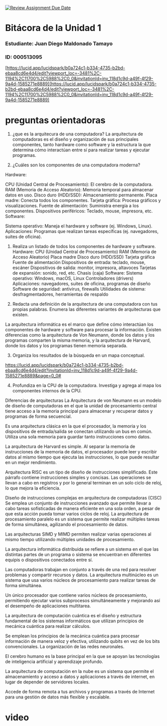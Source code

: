 [![Review Assignment Due Date](https://classroom.github.com/assets/deadline-readme-button-22041afd0340ce965d47ae6ef1cefeee28c7c493a6346c4f15d667ab976d596c.svg)](https://classroom.github.com/a/WfEJSxe8)
# Bitácora de la Unidad 1

### Estudiante:  Juan Diego Maldonado Tamayo
### ID:  000513095


[https://lucid.app/lucidspark/b0a724c1-b334-4735-b2bd-ebaa8cd6e4d4/edit?viewport_loc=-3481%2C-1194%2C11700%2C5988%2C0_0&invitationId=inv_118d1c9d-a49f-4f29-9a4d-1585271e8889](https://lucid.app/lucidspark/b0a724c1-b334-4735-b2bd-ebaa8cd6e4d4/edit?viewport_loc=-3481%2C-1194%2C11700%2C5988%2C0_0&invitationId=inv_118d1c9d-a49f-4f29-9a4d-1585271e8889)

# preguntas orientadoras

1. ¿que es la arquitecura de una computadora?
La arquitectura de computadoras es el diseño y organización de sus principales componentes, tanto hardware como software y la estructura la que determina cómo interactúan entre sí para realizar tareas y ejecutar programas.

2. ¿Cuáles son los componentes de una computadora moderna?

Hardware:

CPU (Unidad Central de Procesamiento): El cerebro de la computadora.
RAM (Memoria de Acceso Aleatorio): Memoria temporal para almacenar datos en uso.
Disco duro (HDD/SSD): Almacenamiento permanente.
Placa madre: Conecta todos los componentes.
Tarjeta gráfica: Procesa gráficos y visualizaciones.
Fuente de alimentación: Suministra energía a los componentes.
Dispositivos periféricos: Teclado, mouse, impresora, etc.
Software:

Sistema operativo: Maneja el hardware y software (ej. Windows, Linux).
Aplicaciones: Programas que realizan tareas específicas (ej. navegadores, suites de oficina).

1. Realiza un listado de todos los componentes de hardware y software.
Hardware:
CPU (Unidad Central de Procesamiento)
RAM (Memoria de Acceso Aleatorio)
Placa madre
Disco duro (HDD/SSD)
Tarjeta gráfica
Fuente de alimentación
Dispositivos de entrada: teclado, mouse, escáner
Dispositivos de salida: monitor, impresora, altavoces
Tarjetas de expansión: sonido, red, etc.
Chasis (caja)
Software:
Sistema operativo: Windows, macOS, Linux
Controladores (drivers)
Aplicaciones: navegadores, suites de oficina, programas de diseño
Software de seguridad: antivirus, firewalls
Utilidades de sistema: desfragmentadores, herramientas de respaldo

2. Redacta una definición de la arquitectura de una computadora con tus propias palabras. Enumera las diferentes variantes de arquitecturas que existen.

La arquitectura informática es el marco que define cómo interactúan los componentes de hardware y software para procesar la información.
Existen diferencias como la arquitectura de Von Neumann, donde los datos y los programas comparten la misma memoria, y la arquitectura de Harvard, donde los datos y los programas tienen memoria separada.

3. Organiza los resultados de la búsqueda en un mapa conceptual.

https://lucid.app/lucidspark/b0a724c1-b334-4735-b2bd-ebaa8cd6e4d4/edit?invitationId=inv_118d1c9d-a49f-4f29-9a4d-1585271e8889&page=0_0#

4. Profundiza en la CPU de la computadora. Investiga y agrega al mapa los componentes internos de la CPU.

Diferencias de arquitecturas
La Arquitectura de von Neumann es un modelo de diseño de computadoras en el que la unidad de procesamiento central tiene acceso a la memoria principal para almacenar y recuperar datos y programas de forma secuencial.

Es una arquitectura clásica en la que el procesador, la memoria y los dispositivos de entrada/salida se conectan utilizando un bus en común.
Utiliza una sola memoria para guardar tanto instrucciones como datos.

La arquitectura de Harvard es simple.
Al separar la memoria de instrucciones de la memoria de datos, el procesador puede leer y escribir datos al mismo tiempo que ejecuta las instrucciones, lo que puede resultar en un mejor rendimiento.

Arquitectura RISC es un tipo de diseño de instrucciones simplificado.
Este párrafo contiene instrucciones simples y concisas. Las operaciones se llevan a cabo en registros y por lo general terminan en un solo ciclo de reloj, lo que mejora la eficiencia.

Diseño de instrucciones complejas en arquitectura de computadoras (CISC)
Se emplea un conjunto de instrucciones avanzado que permite llevar a cabo tareas sofisticadas de manera eficiente en una sola orden, a pesar de que esta acción pueda tomar varios ciclos de reloj.
La arquitectura de procesamiento paralelo es un sistema que permite realizar múltiples tareas de forma simultánea, agilizando el procesamiento de datos.

Las arquitecturas SIMD y MIMD permiten realizar varias operaciones al mismo tiempo utilizando múltiples unidades de procesamiento.

La arquitectura informática distribuida se refiere a un sistema en el que las distintas partes de un programa o sistema se encuentran en diferentes equipis o dispositivos conectados entre sí.

Las computadoras trabajan en conjunto a través de una red para resolver problemas y compartir recursos y datos.
La arquitectura multinúcleo es un sistema que usa varios núcleos de procesamiento para realizar tareas de forma simultánea.

Un único procesador que contiene varios núcleos de procesamiento, permitiendo ejecutar varios subprocesos simultáneamente y mejorando así el desempeño de aplicaciones multitarea.

La arquitectura de computación cuántica es el diseño y estructura fundamental de los sistemas informáticos que utilizan principios de mecánica cuántica para realizar cálculos.

Se emplean los principios de la mecánica cuántica para procesar información de manera veloz y efectiva, utilizando qubits en vez de los bits convencionales.
La organización de las redes neuronales.

El cerebro humano es la base principal en la que se apoyan las tecnologías de inteligencia artificial y aprendizaje profundo.

La arquitectura de computación en la nube es un sistema que permite el almacenamiento y acceso a datos y aplicaciones a través de internet, en lugar de depender de servidores locales.

Accede de forma remota a tus archivos y programas a través de Internet para una gestión de datos más flexible y escalable.

# video
